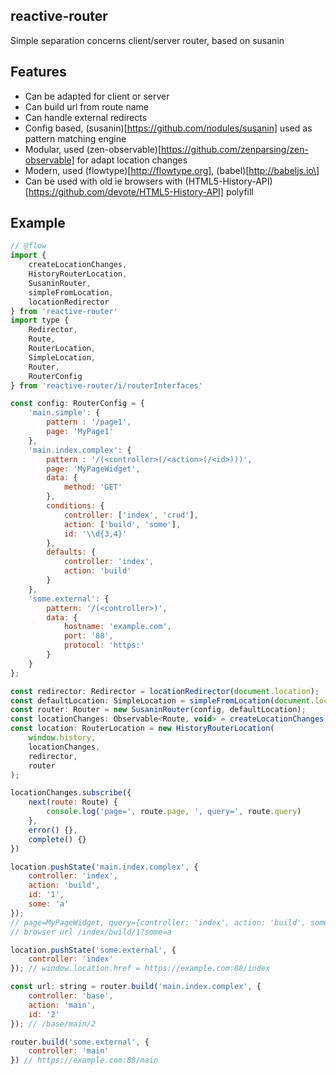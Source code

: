 reactive-router
---------------

Simple separation concerns client/server router, based on susanin

Features
--------

-	Can be adapted for client or server
-	Can build url from route name
-	Can handle external redirects
-	Config based, (susanin)[https://github.com/nodules/susanin] used as pattern matching engine
-	Modular, used (zen-observable)[https://github.com/zenparsing/zen-observable] for adapt location changes
-	Modern, used (flowtype)[http://flowtype.org], (babel)[http://babeljs.io\]
-	Can be used with old ie browsers with (HTML5-History-API)[https://github.com/devote/HTML5-History-API] polyfill

Example
-------

```js
// @flow
import {
    createLocationChanges,
    HistoryRouterLocation,
    SusaninRouter,
    simpleFromLocation,
    locationRedirector
} from 'reactive-router'
import type {
    Redirector,
    Route,
    RouterLocation,
    SimpleLocation,
    Router,
    RouterConfig
} from 'reactive-router/i/routerInterfaces'

const config: RouterConfig = {
    'main.simple': {
        pattern : '/page1',
        page: 'MyPage1'
    },
    'main.index.complex': {
        pattern : '/(<controller>(/<action>(/<id>)))',
        page: 'MyPageWidget',
        data: {
            method: 'GET'
        },
        conditions: {
            controller: ['index', 'crud'],
            action: ['build', 'some'],
            id: '\\d{3,4}'
        },
        defaults: {
            controller: 'index',
            action: 'build'
        }
    },
    'some.external': {
        pattern: '/(<controller>)',
        data: {
            hostname: 'example.com',
            port: '88',
            protocol: 'https:'
        }
    }
};

const redirector: Redirector = locationRedirector(document.location);
const defaultLocation: SimpleLocation = simpleFromLocation(document.location);
const router: Router = new SusaninRouter(config, defaultLocation);
const locationChanges: Observable<Route, void> = createLocationChanges(window, document.location, router);
const location: RouterLocation = new HistoryRouterLocation(
    window.history,
    locationChanges,
    redirector,
    router
);

locationChanges.subscribe({
    next(route: Route) {
        console.log('page=', route.page, ', query=', route.query)
    },
    error() {},
    complete() {}
})

location.pushState('main.index.complex', {
    controller: 'index',
    action: 'build',
    id: '1',
    some: 'a'
});
// page=MyPageWidget, query={controller: 'index', action: 'build', some: 'a', id: '1'}
// browser url /index/build/1?some=a

location.pushState('some.external', {
    controller: 'index'
}); // window.location.href = https://example.com:88/index

const url: string = router.build('main.index.complex', {
    controller: 'base',
    action: 'main',
    id: '2'
}); // /base/main/2

router.build('some.external', {
    controller: 'main'
}) // https://example.com:88/main

```
